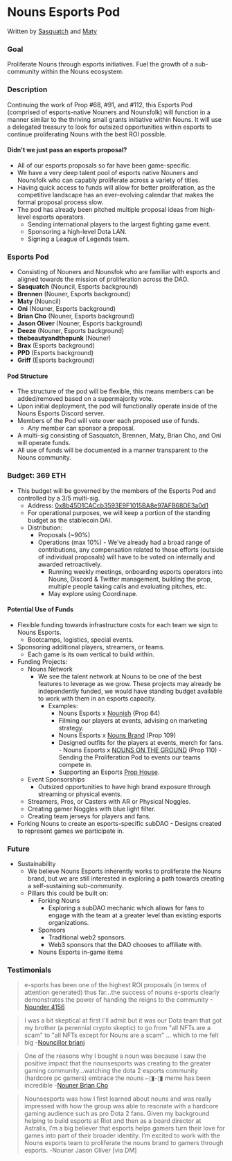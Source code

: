 # Nouns Esports Pod

Written by [Sasquatch](https://twitter.com/PartSasquatch) and [Maty](https://twitter.com/matyETH)

### **Goal**

Proliferate Nouns through esports initiatives. Fuel the growth of a sub-community within the Nouns ecosystem.

### **Description**

Continuing the work of Prop #68, #91, and #112, this Esports Pod (comprised of esports-native Nouners and Nounsfolk) will function in a manner similar to the thriving small grants initiative within Nouns. It will use a delegated treasury to look for outsized opportunities within esports to continue proliferating Nouns with the best ROI possible.

#### **Didn't we just pass an esports proposal?**

- All of our esports proposals so far have been game-specific.
- We have a very deep talent pool of esports native Nouners and Nounsfolk who can capably proliferate across a variety of titles.
- Having quick access to funds will allow for better proliferation, as the competitive landscape has an ever-evolving calendar that makes the formal proposal process slow.
- The pod has already been pitched multiple proposal ideas from high-level esports operators.
  - Sending international players to the largest fighting game event.
  - Sponsoring a high-level Dota LAN.
  - Signing a League of Legends team.

### **Esports Pod**

- Consisting of Nouners and Nounsfok who are familiar with esports and aligned towards the mission of proliferation across the DAO.
- **Sasquatch** (Nouncil, Esports background)
- **Brennen** (Nouner, Esports background)
- **Maty** (Nouncil)
- **Oni** (Nouner, Esports background)
- **Brian Cho** (Nouner, Esports background)
- **Jason Oliver** (Nouner, Esports background)
- **Deeze** (Nouner, Esports background)
- **thebeautyandthepunk** (Nouner)
- **Brax** (Esports background)
- **PPD** (Esports background)
- **Griff** (Esports background)

#### **Pod Structure**

- The structure of the pod will be flexible, this means members can be added/removed based on a supermajority vote.
- Upon initial deployment, the pod will functionally operate inside of the Nouns Esports Discord server.
- Members of the Pod will vote over each proposed use of funds.
  - Any member can sponsor a proposal.
- A multi-sig consisting of Sasquatch, Brennen, Maty, Brian Cho, and Oni will operate funds.
- All use of funds will be documented in a manner transparent to the Nouns community.

### **Budget: 369 ETH**

- This budget will be governed by the members of the Esports Pod and controlled by a 3/5 multi-sig.
  - Address: [0x8b45D1CACcb3593E9F1015BA8e97AFB68DE3a0d1](https://etherscan.io/address/0x8b45D1CACcb3593E9F1015BA8e97AFB68DE3a0d1)
  - For operational purposes, we will keep a portion of the standing budget as the stablecoin DAI.
  - Distribution:
    - Proposals (~90%)
    - Operations (max 10%) - We've already had a broad range of contributions, any compensation related to those efforts (outside of individual proposals) will have to be voted on internally and awarded retroactively.
      - Running weekly meetings, onboarding esports operators into Nouns, Discord & Twitter management, building the prop, multiple people taking calls and evaluating pitches, etc.
      - May explore using Coordinape.

#### **Potential Use of Funds**

- Flexible funding towards infrastructure costs for each team we sign to Nouns Esports.
  - Bootcamps, logistics, special events.
- Sponsoring additional players, streamers, or teams.
  - Each game is its own vertical to build within.
- Funding Projects:
  - Nouns Network
    - We see the talent network at Nouns to be one of the best features to leverage as we grow. These projects may already be independently funded, we would have standing budget available to work with them in an esports capacity.
      - Examples:
        - Nouns Esports x [Nounish](https://twitter.com/nounish) (Prop 64)
        - Filming our players at events, advising on marketing strategy.
        - Nouns Esports x [Nouns Brand](https://twitter.com/nounsbrand) (Prop 109)
        - Designed outfits for the players at events, merch for fans. - Nouns Esports x [NOUNS ON THE GROUND](https://twitter.com/nounsotg) (Prop 110) - Sending the Proliferation Pod to events our teams compete in.
        - Supporting an Esports [Prop House](https://twitter.com/nounsprophouse).
  - Event Sponsorships
    - Outsized opportunities to have high brand exposure through streaming or physical events.
  - Streamers, Pros, or Casters with AR or Physical Noggles.
  - Creating gamer Noggles with blue light filter.
  - Creating team jerseys for players and fans.
- Forking Nouns to create an esports-specific subDAO - Designs created to represent games we participate in.

### **Future**

- Sustainability
  - We believe Nouns Esports inherently works to proliferate the Nouns brand, but we are still interested in exploring a path towards creating a self-sustaining sub-community.
  - Pillars this could be built on:
    - Forking Nouns
      - Exploring a subDAO mechanic which allows for fans to engage with the team at a greater level than existing esports organizations.
    - Sponsors
      - Traditional web2 sponsors.
      - Web3 sponsors that the DAO chooses to affiliate with.
    - Nouns Esports in-game items

### **Testimonials**

> e-sports has been one of the highest ROI proposals (in terms of attention generated) thus far...the success of nouns e-sports clearly demonstrates the power of handing the reigns to the community -[Nounder 4156](https://twitter.com/punk4156/status/1544800982399438849)

> I was a bit skeptical at first I'll admit but it was our Dota team that got my brother (a perennial crypto skeptic) to go from "all NFTs are a scam" to "all NFTs except for Nouns are a scam" ... which to me felt big -[Nouncillor brianj](https://discord.com/channels/849745721544146955/943943469821476944/996129684200894526)

> One of the reasons why I bought a noun was because I saw the positive impact that the nounsesports was creating to the greater gaming community...watching the dota 2 esports community (hardcore pc gamers) embrace the nouns ⌐◨-◨ meme has been incredible -[Nouner Brian Cho](https://twitter.com/brianjcho/status/1543411851907645440)

> Nounsesports was how I first learned about nouns and was really impressed with how the group was able to resonate with a hardcore gaming audience such as pro Dota 2 fans. Given my background helping to build esports at Riot and then as a board director at Astralis, I’m a big believer that esports helps gamers turn their love for games into part of their broader identity. I’m excited to work with the Nouns esports team to proliferate the nouns brand to gamers through esports.
> -Nouner Jason Oliver [via DM]
